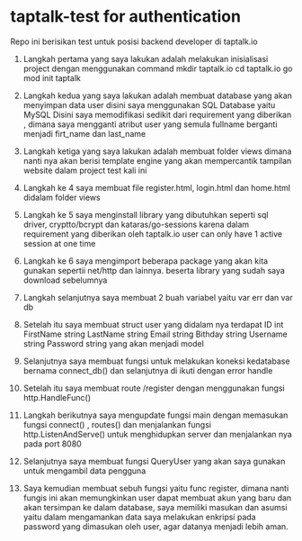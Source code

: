 # taptalk-test for authentication
Repo ini berisikan test untuk posisi backend developer di taptalk.io 

1. Langkah pertama yang saya lakukan adalah melakukan inisialisasi project
dengan menggunakan command 
mkdir taptalk.io
cd taptalk.io
go mod init taptalk

2. Langkah kedua yang saya lakukan adalah membuat database yang akan menyimpan data user 
disini saya menggunakan SQL Database yaitu MySQL
Disini saya memodifikasi sedikit dari requirement yang diberikan , dimana saya mengganti atribut user yang semula fullname
berganti menjadi firt_name dan last_name

3. Langkah ketiga yang saya lakukan adalah membuat folder views dimana nanti nya akan berisi template engine yang akan mempercantik tampilan website dalam project test kali ini

4. Langkah ke 4 saya membuat file register.html, login.html dan home.html didalam folder views

5. Langkah ke 5 saya menginstall library yang dibutuhkan seperti sql driver, cryptto/bcrypt dan kataras/go-sessions karena dalam requirement yang diberikan oleh taptalk.io user can only have 1 active session at one time

6. Langkah ke 6 saya mengimport beberapa package yang akan kita gunakan sepertii net/http dan lainnya. beserta library yang 
sudah saya download sebelumnya 

7. Langkah selanjutnya saya membuat 2 buah variabel yaitu var err dan  var db

8. Setelah itu saya membuat struct user yang didalam nya terdapat ID        int
	FirstName  string
	LastName string
	Email  string
    Bithday string
	Username  string
	Password  string
    yang akan menjadi model 

9. Selanjutnya saya membuat fungsi untuk melakukan koneksi kedatabase bernama connect_db() dan selanjutnya di ikuti dengan 
error handle

10. Setelah itu saya membuat route /register dengan menggunakan fungsi http.HandleFunc()

11. Langkah berikutnya saya mengupdate fungsi main dengan memasukan fungsi connect() , routes() dan menjalankan fungsi http.ListenAndServe() untuk menghidupkan server dan menjalankan nya pada port 8080

12. Selanjutnya saya membuat fungsi QueryUser yang akan saya gunakan untuk mengambil data pengguna

13. Saya kemudian membuat sebuh fungsi yaitu func register, dimana nanti fungis ini akan memungkinkan user dapat membuat akun yang baru dan akan tersimpan ke dalam database, saya memiliki masukan dan asumsi yaitu dalam mengamankan data saya melakukan enkripsi pada password yang dimasukan oleh user, agar datanya menjadi lebih aman. 